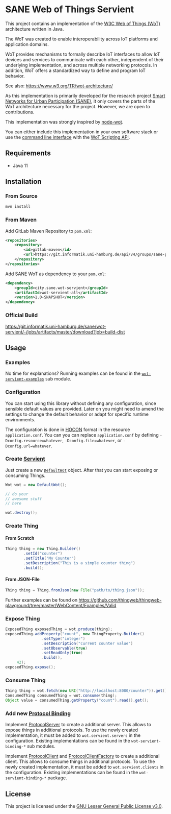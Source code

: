 # SANE Web of Things Servient

This project contains an implementation of the [W3C Web of Things (WoT)](https://www.w3.org/TR/wot-architecture/)
architecture written in Java.

The WoT was created to enable interoperability across IoT platforms and application domains.

WoT provides mechanisms to formally describe IoT interfaces to allow IoT devices and services to communicate with each
other, independent of their underlying implementation, and across multiple networking protocols. In addition, WoT offers a standardized way to define and program IoT behavior.

See also:
https://www.w3.org/TR/wot-architecture/

As this implementation is primarily developed for the research project
[Smart Networks for Urban Participation (SANE)](https://sane.city/), it only covers the parts of the WoT architecture
necessary for the project. However, we are open to contributions.

This implementation was strongly inspired by [node-wot](https://github.com/eclipse/thingweb.node-wot).

You can either include this implementation in your own software stack or use the [command line interface](wot-servient-cli) with the [WoT Scripting API](https://www.w3.org/TR/wot-scripting-api/).

## Requirements

* Java 11

## Installation

### From Source
```bash
mvn install
```

### From Maven

Add GitLab Maven Repository to `pom.xml`:
```xml
<repositories>
    <repository>
        <id>gitlab-maven</id>
        <url>https://git.informatik.uni-hamburg.de/api/v4/groups/sane-public/-/packages/maven</url>
    </repository>
</repositories>
```

Add SANE WoT as dependency to your `pom.xml`:
```xml
<dependency>
    <groupId>city.sane.wot-servient</groupId>
    <artifactId>wot-servient-all</artifactId>
    <version>1.0-SNAPSHOT</version>
</dependency>
```

### Official Build

https://git.informatik.uni-hamburg.de/sane/wot-servient/-/jobs/artifacts/master/download?job=build-dist

## Usage

### Examples

No time for explanations? Running examples can be found in the
[`wot-servient-examples`](wot-servient-examples/src/main/java/city/sane/wot/examples) sub module.

### Configuration

You can start using this library without defining any configuration, since sensible default values are provided. Later
on you might need to amend the settings to change the default behavior or adapt for specific runtime environments.

The configuration is done in [HOCON](https://github.com/lightbend/config/blob/master/HOCON.md) format in the resource
`application.conf`. You can you can replace `application.conf` by defining `-Dconfig.resource=whatever`,
`-Dconfig.file=whatever`, or `-Dconfig.url=whatever`.

### Create [Servient](https://www.w3.org/TR/wot-architecture/#dfn-servient)

Just create a new [`DefaultWot`](wot-servient/src/main/java/city/sane/wot/DefaultWot.java) object. After that you can start exposing
or consuming Things.

```java
Wot wot = new DefaultWot();

// do your
// awesome stuff
// here

wot.destroy();
```

### Create Thing

#### From Scratch
````java
Thing thing = new Thing.Builder()
        .setId("counter")
        .setTitle("My Counter")
        .setDescription("This is a simple counter thing")
        .build();
````

#### From JSON-File
```java
Thing thing = Thing.fromJson(new File("path/to/thing.json"));
```

Further examples can be found on https://github.com/thingweb/thingweb-playground/tree/master/WebContent/Examples/Valid

### Expose Thing
```java
ExposedThing exposedThing = wot.produce(thing);
exposedThing.addProperty("count", new ThingProperty.Builder()
                .setType("integer")
                .setDescription("current counter value")
                .setObservable(true)
                .setReadOnly(true)
                .build(),
     42);
exposedThing.expose();
```

### Consume Thing
```java
Thing thing = wot.fetch(new URI("http://localhost:8080/counter")).get();
ConsumedThing consumedThing = wot.consume(thing);
Object value = consumedThing.getProperty("count").read().get();
```

### Add new [Protocol Binding](https://www.w3.org/TR/wot-architecture/#dfn-wot-protocol-binding)

Implement [ProtocolServer](wot-servient/src/main/java/city/sane/wot/binding/ProtocolServer.java) to create a additional server. This
allows to expose things in additional protocols. To use the newly created implementation, it must be added to
`wot.servient.servers` in the configuration.
Existing implementations can be found in the `wot-servient-binding-*` sub modules.

Implement [ProtocolClient](wot-servient/src/main/java/city/sane/wot/binding/ProtocolClient.java) and
[ProtocolClientFactory](src/main/java/city/sane/wot/binding/ProtocolClientFactor.java) to create a additional client.
This allows to consume things in additional protocols. To use the newly created implementation, it must be added to
`wot.servient.clients` in the configuration.
Existing implementations can be found in the `wot-servient-binding-*` package.

## License

This project is licensed under the [GNU Lesser General Public License v3.0](LICENSE).